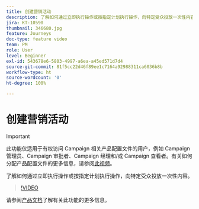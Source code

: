 ```yaml
---
title: 创建营销活动
description: 了解如何通过立即执行操作或按指定计划执行操作，向特定受众投放一次性内容。
jira: KT-10590
thumbnail: 346680.jpg
feature: Journeys
doc-type: feature video
team: PM
role: User
level: Beginner
exl-id: 543678e6-5803-4997-a6ea-a45ed571d7d4
source-git-commit: 81f5cc22d46f89ee1c7164a92988311ca6036b8b
workflow-type: ht
source-wordcount: '0'
ht-degree: 100%

---
```


# 创建营销活动

>[!IMPORTANT]
>
>此功能仅适用于有权访问 Campaign 相关产品配置文件的用户，例如 Campaign 管理员、Campaign 审批者、Campaign 经理和/或 Campaign 查看者。有关如何分配产品配置文件的更多信息，请参阅[此视频](/help/set-up-access/access-management.md)。

了解如何通过立即执行操作或按指定计划执行操作，向特定受众投放一次性内容。

>[!VIDEO](https://video.tv.adobe.com/v/346680?quality=12&learn=on)

请参阅[产品文档](https://experienceleague.adobe.com/docs/journey-optimizer/using/campaigns/get-started-with-campaigns.html?lang=zh-Hans)了解有关此功能的更多信息。
